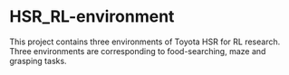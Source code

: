 # HSR_RL-environment
This project contains three environments of Toyota HSR for RL research. Three environments are corresponding to food-searching, maze and grasping tasks. 
